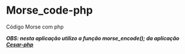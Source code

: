 # Morse_code-php
 Código Morse com php
 
 ***OBS: nesta aplicação utilizo a função morse_encode(); da aplicação [Cesar-php](https://github.com/Los-had/Cesar-php)***
